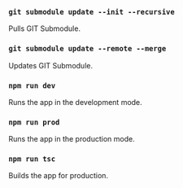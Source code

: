 ### `git submodule update --init --recursive`

Pulls GIT Submodule.

### `git submodule update --remote --merge`

Updates GIT Submodule.

### `npm run dev`

Runs the app in the development mode.

### `npm run prod`

Runs the app in the production mode.

### `npm run tsc`

Builds the app for production.